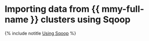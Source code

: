 # Importing data from {{ mmy-full-name }} clusters using Sqoop

{% include notitle [Using Sqoop](../../_tutorials/dataplatform/sqoop/sqoop-mmy.md) %}
